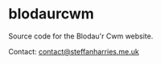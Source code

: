 blodaurcwm
==========

Source code for the Blodau'r Cwm website.

Contact: [contact@steffanharries.me.uk](mailto:contact@steffanharries.me.uk)
